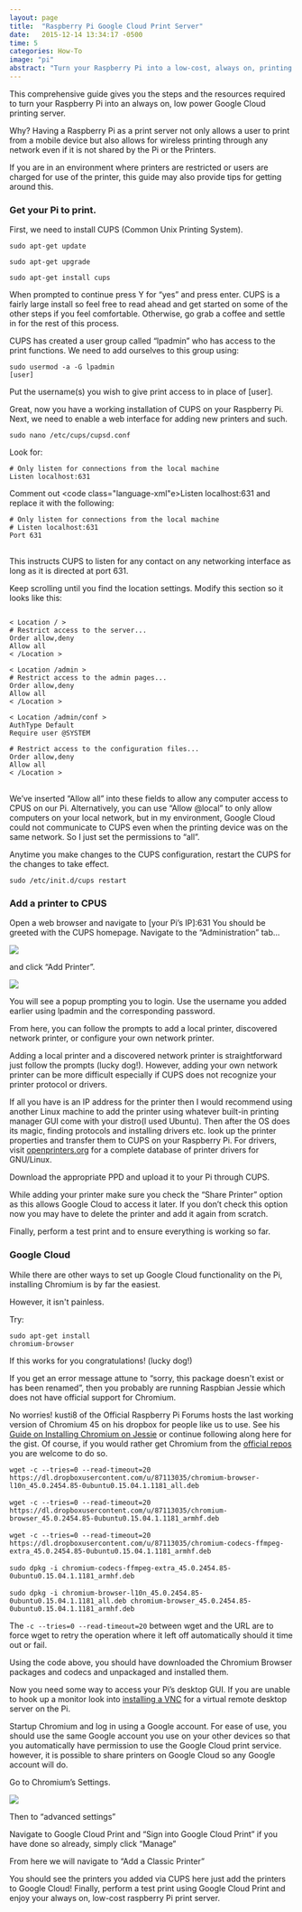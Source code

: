 ```yaml
---
layout: page
title:  "Raspberry Pi Google Cloud Print Server"
date:   2015-12-14 13:34:17 -0500
time: 5
categories: How-To
image: "pi"
abstract: "Turn your Raspberry Pi into a low-cost, always on, printing server using Google Cloud Print and CUPS."
---
```

This comprehensive guide gives you the steps and the resources required to turn your Raspberry Pi into an always on, low power Google Cloud printing server.

Why? Having a Raspberry Pi as a print server not only allows a user to print from a mobile device but also allows for wireless printing through any network even if it is not shared by the Pi or the Printers.

If you are in an environment where printers are restricted or users are charged for use of the printer, this guide may also provide tips for getting around this.

### Get your Pi to print.

First, we need to install CUPS (Common Unix Printing System).

 <code class="language-xml">sudo apt-get update</code>

<code class="language-xml">sudo apt-get upgrade</code>

<code class="language-xml">sudo apt-get install cups</code>

When prompted to continue press Y for “yes” and press enter. CUPS is a fairly large install so feel free to read ahead and get started on some of the other steps if you feel comfortable. Otherwise, go grab a coffee and settle in for the rest of this process.

CUPS has created a user group called “lpadmin” who has access to the print functions. We need to add ourselves to this group using:

<code class="language-XML">sudo usermod -a -G lpadmin [user]</code>

Put the username(s) you wish to give print access to in place of [user].

Great, now you have a working installation of CUPS on your Raspberry Pi. Next, we need to enable a web interface for adding new printers and such.

<code class="language-xml">sudo nano /etc/cups/cupsd.conf</code>

Look for:

<pre><code class="language-xml"># Only listen for connections from the local machine
Listen localhost:631</code></pre>

Comment out <code class="language-xml"e>Listen localhost:631</code> and replace it with the following:

<pre>
<code class="language-xml"># Only listen for connections from the local machine
# Listen localhost:631
Port 631
</code>
</pre>

This instructs CUPS to listen for any contact on any networking interface as long as it is directed at port 631.

Keep scrolling until you find the location settings. Modify this section so it looks like this:

<pre>
<code class="language-xml">
< Location / >
# Restrict access to the server...
Order allow,deny
Allow all
< /Location >

< Location /admin >
# Restrict access to the admin pages...
Order allow,deny
Allow all
< /Location >

< Location /admin/conf >
AuthType Default
Require user @SYSTEM

# Restrict access to the configuration files...
Order allow,deny
Allow all
< /Location >
</code>
</pre>

We’ve inserted “Allow all” into these fields to allow any computer access to CPUS on our Pi. Alternatively, you can use “Allow @local” to only allow computers on your local network, but in my environment, Google Cloud could not communicate to CUPS even when the printing device was on the same network. So I just set the permissions to “all”.

Anytime you make changes to the CUPS configuration, restart the CUPS for the changes to take effect.

<code class="language-xml">sudo /etc/init.d/cups restart</code>

### Add a printer to CPUS

Open a web browser and navigate to [your Pi’s IP]:631 You should be greeted with the CUPS homepage. Navigate to the “Administration” tab...

![](../../../../img/print-server/admin.png)

and click “Add Printer”.

![](../../../../img/print-server/addprinter.png)

You will see a popup prompting you to login. Use the username you added earlier using lpadmin and the corresponding password.

From here, you can follow the prompts to add a local printer, discovered network printer, or configure your own network printer.

Adding a local printer and a discovered network printer is straightforward just follow the prompts (lucky dog!). However, adding your own network printer can be more difficult especially if CUPS does not recognize your printer protocol or drivers.

If all you have is an IP address for the printer then I would recommend using another Linux machine to add the printer using whatever built-in printing manager GUI come with your distro(I used Ubuntu). Then after the OS does its magic, finding protocols and installing drivers etc. look up the printer properties and transfer them to CUPS on your Raspberry Pi. For drivers, visit [openprinters.org](”http://www.openprinting.org/printers”) for a complete database of printer drivers for GNU/Linux.

Download the appropriate PPD and upload it to your Pi through CUPS.

While adding your printer make sure you check the “Share Printer” option as this allows Google Cloud to access it later. If you don’t check this option now you may have to delete the printer and add it again from scratch.

Finally, perform a test print and to ensure everything is working so far.

### Google Cloud

While there are other ways to set up Google Cloud functionality on the Pi, installing Chromium is by far the easiest.

However, it isn't painless.

Try:

<code class="language-xml">sudo apt-get install chromium-browser</code>

If this works for you congratulations! (lucky dog!)

If you get an error message attune to “sorry, this package doesn't exist or has been renamed”, then you probably are running Raspbian Jessie which does not have official support for Chromium.

No worries! kusti8 of the Official Raspberry Pi Forums hosts the last working version of Chromium 45 on his dropbox for people like us to use. See his [Guide on Installing Chromium on Jessie](”https://www.raspberrypi.org/forums/viewtopic.php?t=121195”) or continue following along here for the gist. Of course, if you would rather get Chromium from the [official repos](”http://ports.ubuntu.com/pool/universe/c/chromium-browser/”) you are welcome to do so.
<pre class="command-line language-bash" data-user="root" data-server="localhost">
<code>wget -c --tries=0 --read-timeout=20 https://dl.dropboxusercontent.com/u/87113035/chromium-browser-l10n_45.0.2454.85-0ubuntu0.15.04.1.1181_all.deb</code>

<code>wget -c --tries=0 --read-timeout=20 https://dl.dropboxusercontent.com/u/87113035/chromium-browser_45.0.2454.85-0ubuntu0.15.04.1.1181_armhf.deb</code>

<code>wget -c --tries=0 --read-timeout=20 https://dl.dropboxusercontent.com/u/87113035/chromium-codecs-ffmpeg-extra_45.0.2454.85-0ubuntu0.15.04.1.1181_armhf.deb</code>

<code>sudo dpkg -i chromium-codecs-ffmpeg-extra_45.0.2454.85-0ubuntu0.15.04.1.1181_armhf.deb</code>

<code>sudo dpkg -i chromium-browser-l10n_45.0.2454.85-0ubuntu0.15.04.1.1181_all.deb chromium-browser_45.0.2454.85-0ubuntu0.15.04.1.1181_armhf.deb</code>
</pre>
The <code class="language-bash">-c --tries=0 --read-timeout=20</code> between wget and the URL are to force wget to retry the operation where it left off automatically should it time out or fail.

Using the code above, you should have downloaded the Chromium Browser packages and codecs and unpackaged and installed them.

Now you need some way to access your Pi’s desktop GUI. If you are unable to hook up a monitor look into [installing a VNC](”https://www.raspberrypi.org/documentation/remote-access/vnc/”) for a virtual remote desktop server on the Pi.

Startup Chromium and log in using a Google account. For ease of use, you should use the same Google account you use on your other devices so that you automatically have permission to use the Google Cloud print service. however, it is possible to share printers on Google Cloud so any Google account will do.

Go to Chromium’s Settings.

![](../../../../img/print-server/settings.png)

Then to “advanced settings”

Navigate to Google Cloud Print and “Sign into Google Cloud Print” if you have done so already, simply click “Manage”

From here we will navigate to “Add a Classic Printer”

You should see the printers you added via CUPS here just add the printers to Google Cloud! Finally, perform a test print using Google Cloud Print and enjoy your always on, low-cost raspberry Pi print server.
